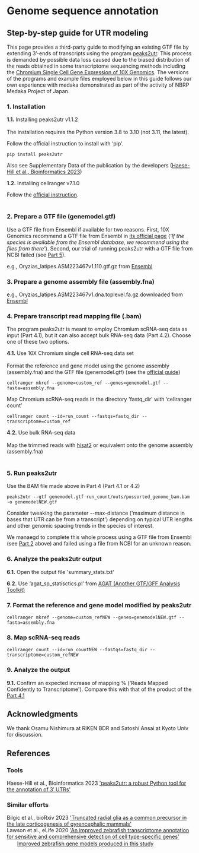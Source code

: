# Genome sequence annotation


## Step-by-step guide for UTR modeling

This page provides a third-party guide to modifying an existing GTF file by extending 3’-ends of transcripts using the program [peaks2utr](https://github.com/haessar/peaks2utr). This process is demanded by possible data loss caused due to the biased distribution of the reads obtained in some transcriptome sequencing methods including the [Chromium Single Cell Gene Expression of 10X Genomics](https://www.10xgenomics.com/products/single-cell-gene-expression). The versions of the programs and example files employed below in this guide follows our own experience with medaka demonstrated as part of the activity of NBRP Medaka Project of Japan. <br>


### 1. Installation

**1.1.** Installing peaks2utr v1.1.2<br>
<br>
The installation requires the Python version 3.8 to 3.10 (not 3.11, the latest).

Follow the official instruction to install with ‘pip’.
```
pip install peaks2utr
```
Also see Supplementary Data of the publication by the developers ([Haese-Hill et al., Bioinformatics 2023](https://academic.oup.com/bioinformatics/article/39/3/btad112/7067741))
<br>

**1.2.** Installing cellranger v7.1.0<br>

Follow the [official instruction](https://support.10xgenomics.com/single-cell-gene-expression/software/pipelines/latest/installation).<br>
<br>
### 2. Prepare a GTF file (genemodel.gtf)

Use a GTF file from Ensembl if available for two reasons. First, 10X Genomics recommend a GTF file from Ensembl in [its official page](https://support.10xgenomics.com/single-cell-gene-expression/software/pipelines/latest/using/tutorial_mr?gclid=CjwKCAjwlJimBhAsEiwA1hrp5tIdN0_JPBX6Ma7xXRKjneF81YLy9lhTFy0WOPXsTGG951l5dwatERoCf-UQAvD_BwE) (*'If the species is available from the Ensembl database, we recommend using the files from there'*). Second, our trial of running peaks2utr with a GTF file from NCBI failed (see [Part 5](https://github.com/Squalomix/utr-modeling/tree/main#5-run-peaks2utr)).

e.g., Oryzias_latipes.ASM223467v1.110.gtf.gz from [Ensembl](https://ftp.ensembl.org/pub/release-110/gtf/oryzias_latipes/) 

### 3. Prepare a genome assembly file (assembly.fna)

e.g., Oryzias_latipes.ASM223467v1.dna.toplevel.fa.gz downloaded from [Ensembl](https://ftp.ensembl.org/pub/release-110/fasta/oryzias_latipes/dna/)

### 4. Prepare transcript read mapping file (.bam)

The program peaks2utr is meant to employ Chromium scRNA-seq data as input (Part 4.1), but it can also accept bulk RNA-seq data (Part 4.2). Choose one of these two options.

**4.1.** Use 10X Chromium single cell RNA-seq data set <br>
<br>
Format the reference and gene model using the genome assembly (assembly.fna) and the GTF file (genemodel.gtf) (see the [official guide](https://support.10xgenomics.com/single-cell-gene-expression/software/pipelines/latest/advanced/references))

```
cellranger mkref --genome=custom_ref --genes=genemodel.gtf --fasta=assembly.fna
```
Map Chromium scRNA-seq reads in the directory 'fastq_dir' with ‘cellranger count’
```
cellranger count --id=run_count --fastqs=fastq_dir --transcriptome=custom_ref
```
**4.2.** Use bulk RNA-seq data<br>
<br>
Map the trimmed reads with [hisat2](http://daehwankimlab.github.io/hisat2/) or equivalent onto the genome assembly (assembly.fna)
<br><br>

### 5. Run peaks2utr 
Use the BAM file made above in Part 4 (Part 4.1 or 4.2)
```
peaks2utr --gtf genemodel.gtf run_count/outs/possorted_genome_bam.bam -o genemodelNEW.gtf
```
Consider tweaking the parameter --max-distance ('maximum distance in bases that UTR can be from a transcript') depending on typical UTR lengths and other genomic spacing trends in the species of interest. 

We manaegd to complete this whole process using a GTF file from Ensembl (see [Part 2](https://github.com/Squalomix/utr-modeling/blob/main/README.md#2-prepare-a-gtf-file-genemodelgtf) above) and failed using a file from NCBI for an unknown reason.

### 6. Analyze the peaks2utr output<br>

 **6.1.** Open the output file 'summary_stats.txt'

 **6.2.** Use ‘agat_sp_statisctics.pl’ from [AGAT (Another GTF/GFF Analysis Toolkit)](https://agat.readthedocs.io/en/latest/index.html)


### 7. Format the reference and gene model modified by peaks2utr

```
cellranger mkref --genome=custom_refNEW --genes=genemodelNEW.gtf --fasta=assembly.fna
```

### 8. Map scRNA-seq reads

```
cellranger count --id=run_countNEW --fastqs=fastq_dir --transcriptome=custom_refNEW
```

### 9. Analyze the output 

**9.1.** Confirm an expected increase of mapping % ('Reads Mapped Confidently to Transcriptome'). Compare this with that of the product of the [Part 4.1](https://github.com/Squalomix/utr-modeling/blob/main/README.md#4-prepare-input-bam-file)



## Acknowledgments

We thank Osamu Nishimura at RIKEN BDR and Satoshi Ansai at Kyoto Univ for discussion.

## References

### Tools 
Haese-Hill et al., Bioinformatics 2023 ['peaks2utr: a robust Python tool for the annotation of 3′ UTRs'](https://academic.oup.com/bioinformatics/article/39/3/btad112/7067741)<br>

### Similar efforts
Bilgic et al., bioRxiv 2023 ['Truncated radial glia as a common precursor in the late corticogenesis of gyrencephalic mammals'](https://www.biorxiv.org/content/10.1101/2022.05.05.490846v3)<br>
Lawson et al., eLife 2020 ['An improved zebrafish transcriptome annotation for sensitive and comprehensive detection of cell type-specific genes'](https://elifesciences.org/articles/55792)<br> 
 　　[Improved zebrafish gene models produced in this study](https://www.umassmed.edu/lawson-lab/reagents/zebrafish-transcriptome/)

